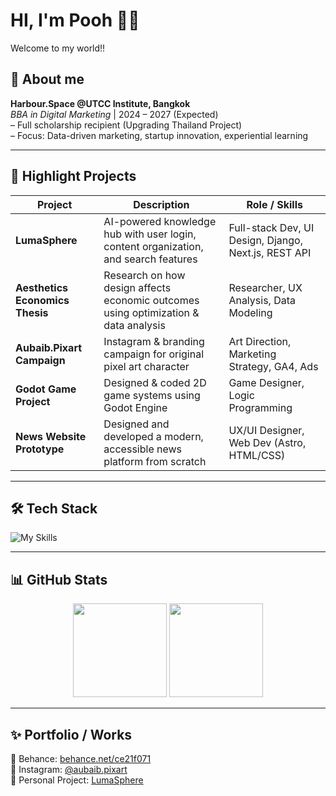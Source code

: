 # HI, I'm Pooh 👋🐸

Welcome to my world!!

## 👤 About me
**Harbour.Space @UTCC Institute, Bangkok**  
*BBA in Digital Marketing* | 2024 – 2027 (Expected)  
– Full scholarship recipient (Upgrading Thailand Project)  
– Focus: Data-driven marketing, startup innovation, experiential learning 

---

## 🌟 Highlight Projects

| Project | Description | Role / Skills |
|--------|-------------|----------------|
| **LumaSphere** | AI-powered knowledge hub with user login, content organization, and search features | Full-stack Dev, UI Design, Django, Next.js, REST API |
| **Aesthetics Economics Thesis** | Research on how design affects economic outcomes using optimization & data analysis | Researcher, UX Analysis, Data Modeling |
| **Aubaib.Pixart Campaign** | Instagram & branding campaign for original pixel art character | Art Direction, Marketing Strategy, GA4, Ads |
| **Godot Game Project** | Designed & coded 2D game systems using Godot Engine | Game Designer, Logic Programming |
| **News Website Prototype** | Designed and developed a modern, accessible news platform from scratch | UX/UI Designer, Web Dev (Astro, HTML/CSS) |


---

## 🛠️ Tech Stack
![My Skills](https://skillicons.dev/icons?i=py,js,html,css,react,nextjs,django,figma,ps)

---

## 📊 GitHub Stats

<p align="center">
  <img src="https://github-readme-stats.vercel.app/api?username=Poohmuhahaha&show_icons=true&theme=tokyonight&hide_border=true" height="150" />
  <img src="https://github-readme-stats.vercel.app/api/top-langs/?username=Poohmuhahaha&layout=compact&theme=tokyonight&hide_border=true" height="150" />
</p>

---
## ✨ Portfolio / Works

🔗 Behance: [behance.net/ce21f071](https://www.behance.net/ce21f071)  
🎨 Instagram: [@aubaib.pixart](https://www.instagram.com/aubaib.pixart)  
🌌 Personal Project: [LumaSphere](https://github.com/Poohmuhahaha/LumaSphere_fontend)

